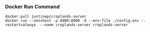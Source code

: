 ### Docker Run Command

```
docker pull justinwp/croplands-server
docker run --net=host -p 8000:8000 -d --env-file ./config.env --restart=always  --name croplands-server croplands-server
```

